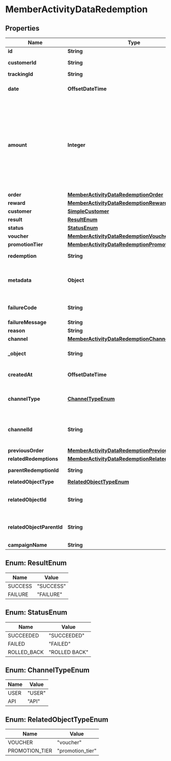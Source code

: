 

# MemberActivityDataRedemption


## Properties

| Name | Type | Description |
|------------ | ------------- | ------------- |
|**id** | **String** | Unique redemption ID. |
|**customerId** | **String** | Unique customer ID of the redeeming customer. |
|**trackingId** | **String** | Hashed customer source ID. |
|**date** | **OffsetDateTime** | Timestamp representing the date and time when the redemption was created in the ISO 8601 format. |
|**amount** | **Integer** | For gift cards, this is a positive integer in the smallest currency unit (e.g. 100 cents for $1.00) representing the number of redeemed credits. For loyalty cards, this is the number of loyalty points used in the transaction. In the case of redemption rollback, the numbers are expressed as negative integers. and For gift cards, this is a positive integer in the smallest currency unit (e.g. 100 cents for $1.00) representing the number of redeemed credits. For loyalty cards, this is the number of loyalty points used in the transaction. |
|**order** | [**MemberActivityDataRedemptionOrder**](MemberActivityDataRedemptionOrder.md) |  |
|**reward** | [**MemberActivityDataRedemptionReward**](MemberActivityDataRedemptionReward.md) |  |
|**customer** | [**SimpleCustomer**](SimpleCustomer.md) |  |
|**result** | [**ResultEnum**](#ResultEnum) | Redemption result. |
|**status** | [**StatusEnum**](#StatusEnum) |  |
|**voucher** | [**MemberActivityDataRedemptionVoucher**](MemberActivityDataRedemptionVoucher.md) |  |
|**promotionTier** | [**MemberActivityDataRedemptionPromotionTier**](MemberActivityDataRedemptionPromotionTier.md) |  |
|**redemption** | **String** | Unique redemption ID of the parent redemption. |
|**metadata** | **Object** | The metadata object stores all custom attributes in the form of key/value pairs assigned to the redemption. and The metadata object stores all custom attributes assigned to the redemption. |
|**failureCode** | **String** | If the result is &#x60;FAILURE&#x60;, this parameter will provide a generic reason as to why the redemption failed. |
|**failureMessage** | **String** |  |
|**reason** | **String** |  |
|**channel** | [**MemberActivityDataRedemptionChannel**](MemberActivityDataRedemptionChannel.md) |  |
|**_object** | **String** | The type of the object represented by the JSON. This object stores information about the &#x60;redemption&#x60;. |
|**createdAt** | **OffsetDateTime** | Timestamp representing the date and time when the redemption was created. The value is shown in the ISO 8601 format. |
|**channelType** | [**ChannelTypeEnum**](#ChannelTypeEnum) | The source of the channel for the redemption rollback. A &#x60;USER&#x60; corresponds to the Voucherify Dashboard and an &#x60;API&#x60; corresponds to the API. |
|**channelId** | **String** | Unique channel ID of the user performing the redemption. This is either a user ID from a user using the Voucherify Dashboard or an X-APP-Id of a user using the API. |
|**previousOrder** | [**MemberActivityDataRedemptionPreviousOrder**](MemberActivityDataRedemptionPreviousOrder.md) |  |
|**relatedRedemptions** | [**MemberActivityDataRedemptionRelatedRedemptions**](MemberActivityDataRedemptionRelatedRedemptions.md) |  |
|**parentRedemptionId** | **String** | Unique redemption ID of the parent redemption. |
|**relatedObjectType** | [**RelatedObjectTypeEnum**](#RelatedObjectTypeEnum) | Defines the related object. |
|**relatedObjectId** | **String** | Unique related object ID assigned by Voucherify, i.e. v_lfZi4rcEGe0sN9gmnj40bzwK2FH6QUno for a voucher. |
|**relatedObjectParentId** | **String** | Unique related parent object ID assigned by Voucherify, i.e. v_lfZi4rcEGe0sN9gmnj40bzwK2FH6QUno for a voucher. |
|**campaignName** | **String** | Campaign name |



## Enum: ResultEnum

| Name | Value |
|---- | -----|
| SUCCESS | &quot;SUCCESS&quot; |
| FAILURE | &quot;FAILURE&quot; |



## Enum: StatusEnum

| Name | Value |
|---- | -----|
| SUCCEEDED | &quot;SUCCEEDED&quot; |
| FAILED | &quot;FAILED&quot; |
| ROLLED_BACK | &quot;ROLLED BACK&quot; |



## Enum: ChannelTypeEnum

| Name | Value |
|---- | -----|
| USER | &quot;USER&quot; |
| API | &quot;API&quot; |



## Enum: RelatedObjectTypeEnum

| Name | Value |
|---- | -----|
| VOUCHER | &quot;voucher&quot; |
| PROMOTION_TIER | &quot;promotion_tier&quot; |



